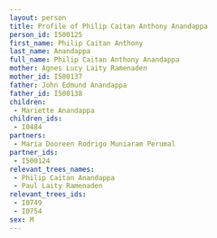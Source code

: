 ```yaml
---
layout: person
title: Profile of Philip Caitan Anthony Anandappa
person_id: I500125
first_name: Philip Caitan Anthony
last_name: Anandappa
full_name: Philip Caitan Anthony Anandappa
mother: Agnes Lucy Laity Ramenaden
mother_id: I500137
father: John Edmund Anandappa
father_id: I500138
children:
 - Mariette Anandappa
children_ids:
 - I0484
partners:
 - Maria Dooreen Rodrigo Muniaram Perumal
partner_ids:
 - I500124
relevant_trees_names:
 - Philip Caitan Anandappa
 - Paul Laity Ramenaden
relevant_trees_ids:
 - I0749
 - I0754
sex: M
---
```


